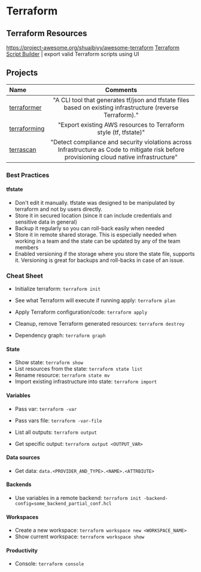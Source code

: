 # Terraform

## Terraform Resources

https://project-awesome.org/shuaibiyy/awesome-terraform
[Terraform Script Builder](https://terraparty.com) | export valid Terraform scripts using UI

## Projects

Name | Comments
:------|:------:
[terraformer](https://github.com/GoogleCloudPlatform/terraformer) | "A CLI tool that generates tf/json and tfstate files based on existing infrastructure (reverse Terraform)."
[terraforming](https://github.com/dtan4/terraforming) | "Export existing AWS resources to Terraform style (tf, tfstate)"
[terrascan](https://github.com/tenable/terrascan) | "Detect compliance and security violations across Infrastructure as Code to mitigate risk before provisioning cloud native infrastructure"

### Best Practices

#### tfstate

* Don't edit it manually. tfstate was designed to be manipulated by terraform and not by users directly.
* Store it in secured location (since it can include credentials and sensitive data in general)
* Backup it regularly so you can roll-back easily when needed 
* Store it in remote shared storage. This is especially needed when working in a team and the state can be updated by any of the team members
* Enabled versioning if the storage where you store the state file, supports it. Versioning is great for backups and roll-backs in case of an issue.

### Cheat Sheet

* Initialize terraform: `terraform init`
* See what Terraform will execute if running apply: `terraform plan`
* Apply Terraform configuration/code: `terraform apply`
* Cleanup, remove Terraform generated resources: `terraform destroy`

* Dependency graph: `terraform graph`

#### State

* Show state: `terraform show`
* List resources from the state: `terraform state list`
* Rename resource: `terraform state mv`
* Import existing infrastructure into state: `terraform import`

#### Variables

* Pass var: `terraform -var`
* Pass vars file: `terraform -var-file`

* List all outputs: `terraform output`
* Get specific output: `terraform output <OUTPUT_VAR>`

#### Data sources

* Get data: `data.<PROVIDER_AND_TYPE>.<NAME>.<ATTRBIUTE>`

#### Backends

* Use variables in a remote backend: `terraform init -backend-config=some_backend_partial_conf.hcl`

#### Workspaces

* Create a new workspace: `terraform workspace new <WORKSPACE_NAME>`
* Show current workspace: `terraform workspace show`

#### Productivity

* Console: `terraform console`
